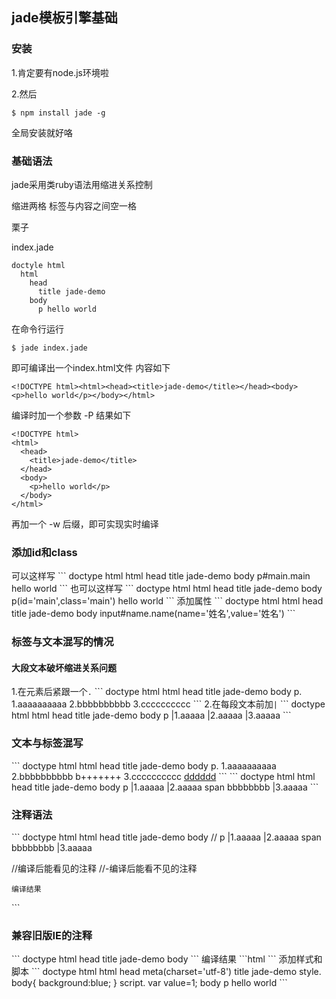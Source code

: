 <h2>jade模板引擎基础</h2>
<h3>安装</h3>
1.肯定要有node.js环境啦

2.然后
```
$ npm install jade -g
```
全局安装就好咯

<h3>基础语法</h3>

jade采用类ruby语法用缩进关系控制

缩进两格  标签与内容之间空一格

栗子

index.jade
```
doctyle html
  html
    head
      title jade-demo
    body
      p hello world
```
在命令行运行

```
$ jade index.jade
```
即可编译出一个index.html文件
内容如下
```
<!DOCTYPE html><html><head><title>jade-demo</title></head><body><p>hello world</p></body></html>
```
编译时加一个参数 -P  结果如下
```
<!DOCTYPE html>
<html>
  <head>
    <title>jade-demo</title>
  </head>
  <body>
    <p>hello world</p>
  </body>
</html>
```
再加一个 -w 后缀，即可实现实时编译

<h3>添加id和class</h3>
可以这样写
```
doctype html
html
  head
    title jade-demo
  body
    p#main.main hello world
```
也可以这样写
```
doctype html
html
  head
    title jade-demo
  body
    p(id='main',class='main') hello world
```
添加属性
```
doctype html
html
  head
    title jade-demo
  body
    input#name.name(name='姓名',value='姓名')
```
<h3>标签与文本混写的情况</h3>
<h4>大段文本破坏缩进关系问题</h4>
1.在元素后紧跟一个<code>.</code>
```
doctype html
html
  head
    title jade-demo
  body
    p.
      1.aaaaaaaaaa
      2.bbbbbbbbbb 
      3.cccccccccc
```
2.在每段文本前加<code>|</code>
```
doctype html
html
  head
    title jade-demo
  body
    p
      |1.aaaaa
      |2.aaaaa
      |3.aaaaa
```
<h3>文本与标签混写</h3>
```
doctype html
html
  head
    title jade-demo
  body
    p.
      1.aaaaaaaaaa
      2.bbbbbbbbbb 
      <span>b+++++++</span>
      3.cccccccccc
      <a href="index.html">dddddd</a>
```
```
doctype html
html
  head
    title jade-demo
  body
    p
      |1.aaaaa
      |2.aaaaa
      span bbbbbbbb
      |3.aaaaa
```
<h3>注释语法</h3>
```
doctype html
html
  head
    title jade-demo
  body
  //  
    p
      |1.aaaaa
      |2.aaaaa
      span bbbbbbbb
      |3.aaaaa

  //编译后能看见的注释
  //-编译后能看不见的注释
```
编译结果
```
<!DOCTYPE html>
<html>
  <head>
    <title>jade-demo</title>
  </head>
  <body></body>
  <!--  
  p
    |1.aaaaa
    |2.aaaaa
    span bbbbbbbb
    |3.aaaaa
  
  -->
  <!--编译后能看见的注释-->
</html>
```
<h3>兼容旧版IE的注释</h3>
```
doctype html
<!-- [if IE 8]><html class='ie8'><![endif] -->
<!-- [if IE 9]><html class='ie9'><![endif] -->
<!-- [if !IE ]><!--><html><!--<![endif] -->
head
  title jade-demo
body
</html>
```
编译结果
```html
<!DOCTYPE html><!-- [if IE 8]><html class='ie8'><![endif] -->
<!-- [if IE 9]><html class='ie9'><![endif] -->
<!-- [if !IE ]><!--><html><!--<![endif] -->
<head>
  <title>jade-demo</title>
</head>
<body></body></html>
```
添加样式和脚本
```
doctype html
html
	head
		meta(charset='utf-8')
		title jade-demo
		style.
			body{
				background:blue;
			}
		script.
			var value=1;
	body
		p hello world
```





















